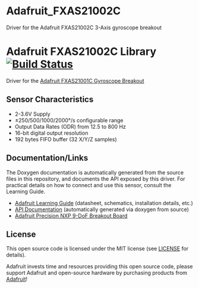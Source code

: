 # Adafruit_FXAS21002C
Driver for the Adafruit FXAS21002C 3-Axis gyroscope breakout

# Adafruit FXAS21002C Library [![Build Status](https://travis-ci.org/adafruit/Adafruit_FXAS21001C.svg?branch=master)](https://travis-ci.org/adafruit/Adafruit_FXAS21001C)

Driver for the [Adafruit FXAS21001C Gyroscope Breakout](https://www.adafruit.com/product/3463)

## Sensor Characteristics

- 2-3.6V Supply
- ±250/500/1000/2000°/s configurable range
- Output Data Rates (ODR) from 12.5 to 800 Hz
- 16-bit digital output resolution
- 192 bytes FIFO buffer (32 X/Y/Z samples)

## Documentation/Links

The Doxygen documentation is automatically generated from the source files
in this repository, and documents the API exposed by this driver. For
practical details on how to connect and use this sensor, consult the Learning
Guide.

- [Adafruit Learning Guide](https://learn.adafruit.com/nxp-precision-9dof-breakout/overview)
  (datasheet, schematics, installation details, etc.)
- [API Documentation](https://adafruit.github.io/Adafruit_FXAS21002C/) (automatically generated via doxygen from source)
- [Adafruit Precision NXP 9-DoF Breakout Board](https://www.adafruit.com/product/3463)

## License

This open source code is licensed under the MIT license (see [LICENSE](LICENSE)
for details).

Adafruit invests time and resources providing this open source code, please
support Adafruit and open-source hardware by purchasing products from
[Adafruit](https://www.adafruit.com)!
